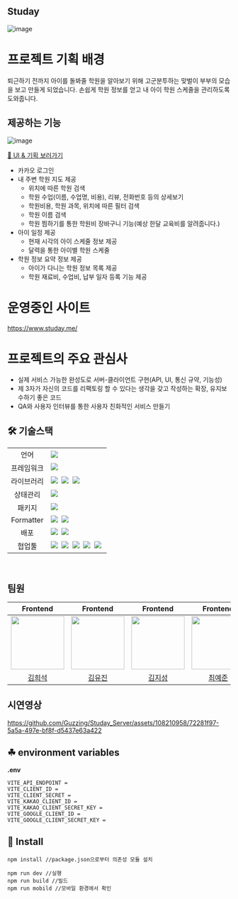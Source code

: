 ## Studay

![image](https://github.com/Guzzing/Studay_Server/assets/108210958/db0e5fdb-0f2b-47e3-85c9-ca8f6e4bb675)

# 프로젝트 기획 배경

퇴근하기 전까지 아이를 돌봐줄 학원을 알아보기 위해 고군분투하는 맞벌이 부부의 모습을 보고 만들게 되었습니다.
손쉽게 학원 정보를 얻고 내 아이 학원 스케줄을 관리하도록 도와줍니다.
<br />

## 제공하는 기능

![image](https://github.com/Guzzing/Studay_Server/assets/108210958/d795e4b3-2ae8-42fd-92b3-f08cdae60040)

[🔗 UI & 기획 보러가기](https://docs.google.com/presentation/d/1hJgL1egziuzGhJqr2-rU9AKTz00zuXmgqWG40X9fCyA)

- 카카오 로그인
- 내 주변 학원 지도 제공
    - 위치에 따른 학원 검색
    - 학원 수업(이름, 수업명, 비용), 리뷰, 전화번호 등의 상세보기
    - 학원비용, 학원 과목, 위치에 따른 필터 검색
    - 학원 이름 검색
    - 학원 찜하기를 통한 학원비 장바구니 기능(예상 한달 교육비를 알려줍니다.)
- 아이 일정 제공
    - 현재 시각의 아이 스케줄 정보 제공
    - 달력을 통한 아이별 학원 스케줄
- 학원 정보 요약 정보 제공
    - 아이가 다니는 학원 정보 목록 제공
    - 학원 재료비, 수업비, 납부 일자 등록 기능 제공
      <br />

# 운영중인 사이트

https://www.studay.me/

# 프로젝트의 주요 관심사

- 실제 서비스 가능한 완성도로 서버-클라이언트 구현(API, UI, 통신 규약, 기능성)
- 제 3자가 자신의 코드를 리팩토링 할 수 있다는 생각을 갖고 작성하는 확장, 유지보수하기 좋은 코드
- QA와 사용자 인터뷰를 통한 사용자 친화적인 서비스 만들기

## 🛠 기술스택

<table>
<tr>
 <td align="center">언어</td>
 <td>
  <img src="https://img.shields.io/badge/TypeScript-3178C6?style=for-the-badge&logo=TypeScript&logoColor=ffffff"/>
 </td>
</tr>
<tr>
  <td align="center">프레임워크</td>
  <td>
   <img src="https://img.shields.io/badge/tailwindcss-%2338B2AC.svg?style=for-the-badge&logo=tailwind-css&logoColor=white"/>&nbsp
  </td>
</tr>
<tr>
 <td align="center">라이브러리</td>
 <td>
    <img src="https://img.shields.io/badge/React-61DAFB?style=for-the-badge&logo=React&logoColor=ffffff"/>&nbsp  
    <img src="https://img.shields.io/badge/Axios-6028e0?style=for-the-badge&logo=Axios&logoColor=ffffff"/>&nbsp
    <img src="https://img.shields.io/badge/@tanstack/react query-FF4154?style=for-the-badge&logo=ReactQuery&logoColor=ffffff"/>&nbsp
  </td>
</tr>
<tr>
 <td align="center">상태관리</td>
 <td>
  <img src="https://img.shields.io/badge/Jotai-1678e0?style=for-the-badge"/>&nbsp  
 </td>
</tr>
<tr>
 <td align="center">패키지</td>
 <td>
    <img src="https://img.shields.io/badge/NPM-2C8EBB?style=for-the-badge&logo=NPM&logoColor=white"/>&nbsp 
  </td>
</tr>
<tr>
 <td align="center">Formatter</td>
 <td>
  <img src="https://img.shields.io/badge/Prettier-373338?style=for-the-badge&logo=Prettier&logoColor=ffffff"/>&nbsp 
  <img src="https://img.shields.io/badge/ESLint-4B32C3?style=for-the-badge&logo=ESLint&logoColor=ffffff"/>&nbsp 
 </td>
</tr>
<tr>
 <td align="center">배포</td>
 <td>
  <img src="https://img.shields.io/badge/S3-FF4100?style=for-the-badge&logo=amazons3&logoColor=white"/>&nbsp
  <img src="https://img.shields.io/badge/CloudFront-A374DB?style=for-the-badge&logo=amazoncloudwatch&logoColor=white" />&nbsp
 </td>
</tr>
<tr>
 <td align="center">협업툴</td>
 <td>
    <img src="https://img.shields.io/badge/Discord-4263f5?style=for-the-badge&logo=Discord&logoColor=white"/>&nbsp 
    <img src="https://img.shields.io/badge/GitHub-181717?style=for-the-badge&logo=GitHub&logoColor=white"/>&nbsp 
    <img src="https://img.shields.io/badge/Slack-4A154B?style=for-the-badge&logo=Slack&logoColor=white"/>&nbsp 
    <img src="https://img.shields.io/badge/Figma-d90f42?style=for-the-badge&logo=Figma&logoColor=white"/>&nbsp  
    <img src="https://img.shields.io/badge/Notion-000000?style=for-the-badge&logo=Notion&logoColor=white"/>&nbsp 
 </td>
</tr>
</table>

<br />


## 팀원

|                                           Frontend                                           |                                                      Frontend                                                       |                                          Frontend                                          |                                                                   Frontend                                                                   |                             
|:--------------------------------------------------------------------------------------------:|:-------------------------------------------------------------------------------------------------------------------:|:------------------------------------------------------------------------------------------:|:--------------------------------------------------------------------------------------------------------------------------------------------:|
| <img width="120" height="120" src="https://avatars.githubusercontent.com/u/106604926?v=4" /> |             <img width="120" height="120" src="https://avatars.githubusercontent.com/u/67894159?v=4" />             |<img width="120" height="120" src="https://avatars.githubusercontent.com/u/85999976?v=4" /> | <img width="120" height="120" src="https://avatars.githubusercontent.com/u/87467631?s=400&u=eab479ec8fc7538caafa4d162a272a1181f09468&v=4" /> |
|                            [김희석](https://github.com/HeeSeok-kim)                             |                                         [김유진](https://github.com/eugene028)                                         |                             [김지성](https://github.com/jisung24)                             |                                                     [최예준](https://github.com/CHOIYEJUN)                                                      |

## 시연영상

https://github.com/Guzzing/Studay_Server/assets/108210958/72281f97-5a5a-497e-bf8f-d5437e63a422

## ☘ environment variables

<b>.env</b>

```
VITE_API_ENDPOINT =
VITE_CLIENT_ID =
VITE_CLIENT_SECRET = 
VITE_KAKAO_CLIENT_ID = 
VITE_KAKAO_CLIENT_SECRET_KEY = 
VITE_GOOGLE_CLIENT_ID =
VITE_GOOGLE_CLIENT_SECRET_KEY =
```

## 🔑 Install
```
npm install //package.json으로부터 의존성 모듈 설치

npm run dev //실행
npm run build //빌드
npm run mobild //모바일 환경에서 확인
```

